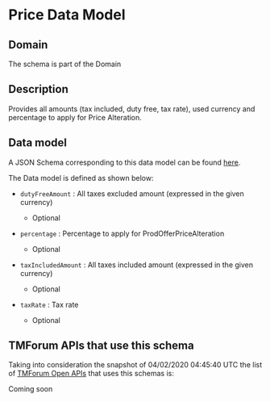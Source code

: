 # Price Data Model

## Domain

The  schema is part of the  Domain

## Description

Provides all amounts (tax included, duty free, tax rate), used currency and percentage to apply for Price Alteration.

## Data model

A JSON Schema corresponding to this data model can be found
[here](https://github.com/tmforum-rand/schemas/blob/candidates/Customer/Price.schema.json).

The Data model is defined as shown below:
- `dutyFreeAmount` : All taxes excluded amount (expressed in the given currency)

  - Optional

- `percentage` : Percentage to apply for ProdOfferPriceAlteration

  - Optional

- `taxIncludedAmount` : All taxes included amount (expressed in the given currency)

  - Optional

- `taxRate` : Tax rate

  - Optional





## TMForum APIs that use this schema

Taking into consideration the snapshot of 04/02/2020 04:45:40 UTC the list of [TMForum Open APIs](https://www.tmforum.org/open-apis/) that uses this schemas is:

Coming soon